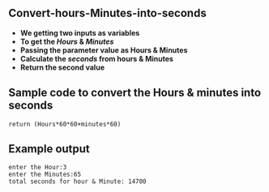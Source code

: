 ## Convert-hours-Minutes-into-seconds
- **We getting two inputs as variables**
- **To get the *Hours* & *Minutes***
- **Passing the parameter value as Hours & Minutes**
- **Calculate the *seconds* from hours & Minutes**
- **Return the second value**
## Sample code to convert the Hours & minutes into seconds
```
return (Hours*60*60+minutes*60)
```
## Example output
```
enter the Hour:3
enter the Minutes:65
total seconds for hour & Minute: 14700
```


